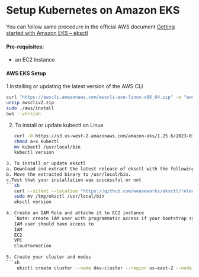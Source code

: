 # Setup Kubernetes on Amazon EKS


You can follow same procedure in the official  AWS document [Getting started with Amazon EKS – eksctl](https://docs.aws.amazon.com/eks/latest/userguide/getting-started-eksctl.html)   

#### Pre-requisites: 
  - an EC2 Instance 
#### AWS EKS Setup
1.Installing or updating the latest version of the AWS CLI
```sh
curl "https://awscli.amazonaws.com/awscli-exe-linux-x86_64.zip" -o "awscliv2.zip"
unzip awscliv2.zip
sudo ./aws/install
aws --version
```
2. To install or update kubectl on Linux
```sh   
   curl -O https://s3.us-west-2.amazonaws.com/amazon-eks/1.25.6/2023-01-30/bin/linux/amd64/kubectl
   chmod a+x kubectl
   mv kubectl /usr/local/bin
   kubectl version
   
3. To install or update eksctl
a. Download and extract the latest release of eksctl with the following command.
b. Move the extracted binary to /usr/local/bin.
c.Test that your installation was successful or not
```sh
   curl --silent --location "https://github.com/weaveworks/eksctl/releases/latest/download/eksctl_$(uname -s)_amd64.tar.gz" | tar xz -C /tmp
   sudo mv /tmp/eksctl /usr/local/bin
   eksctl version
   
4. Create an IAM Role and attache it to EC2 instance    
   `Note: create IAM user with programmatic access if your bootstrap system is outside of AWS`   
   IAM user should have access to   
   IAM   
   EC2   
   VPC    
   CloudFormation   
   
5. Create your cluster and nodes
```sh
    eksctl create cluster --name dev-cluster --region us-east-2 --node-type t2.small
    


   
  

